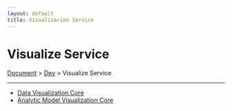 ```yaml
---
layout: default
title: Visualizarion Service
---
```


# Visualize Service
<div class="alert alert-dark" role="alert">
    <a href="../../index.html">Document</a>
     > 
    <a href="../index.html">Dev</a>
     > 
    Visualize Service
</div>

---

- [Data Visualization Core](./data.md)
- [Analytic Model Visualization Core](./analytic.md)